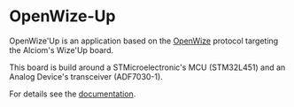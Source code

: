 # OpenWize-Up

OpenWize'Up is an application based on the [OpenWize](https://github.com/WizeEveryWhere/OpenWize) protocol targeting the Alciom's Wize'Up board. 

This board is build around a STMicroelectronic's MCU (STM32L451) and an Analog Device's transceiver (ADF7030-1).

For details see the [documentation](https://wizeeverywhere-openwize-up.readthedocs.io/en/latest).
